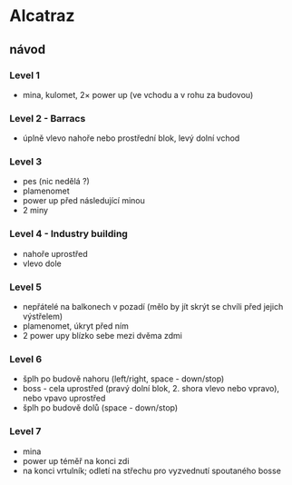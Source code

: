 # Alcatraz

## návod

### Level 1
* mina, kulomet, 2× power up (ve vchodu a v rohu za budovou)

### Level 2 - Barracs
* úplně vlevo nahoře nebo prostřední blok, levý dolní vchod

### Level 3
* pes (nic nedělá ?)
* plamenomet
* power up před následující minou
* 2 miny

### Level 4 - Industry building
* nahoře uprostřed
* vlevo dole

### Level 5
* nepřátelé na balkonech v pozadí (mělo by jít skrýt se chvíli před jejich výstřelem)
* plamenomet, úkryt před ním
* 2 power upy blízko sebe mezi dvěma zdmi

### Level 6
* šplh po budově nahoru (left/right, space - down/stop)
* boss - cela uprostřed (pravý dolní blok, 2. shora vlevo nebo vpravo), nebo vpavo uprostřed
* šplh po budově dolů (space - down/stop)

### Level 7
* mina
* power up téměř na konci zdi
* na konci vrtulník; odletí na střechu pro vyzvednutí spoutaného bosse
